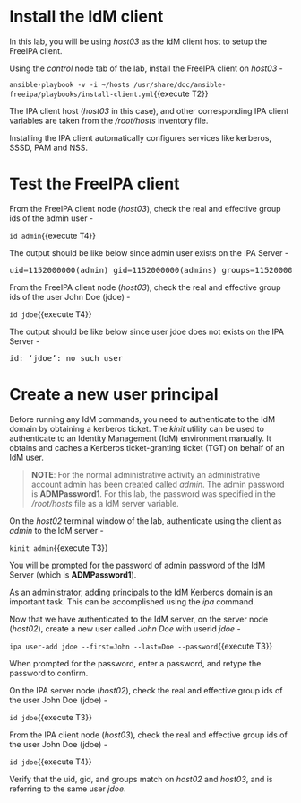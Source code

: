 # Install the IdM client 

In this lab, you will be using *host03* as the IdM client host to setup the FreeIPA client.

Using the *control* node tab of the lab, install the FreeIPA client on *host03* -

`ansible-playbook -v -i ~/hosts /usr/share/doc/ansible-freeipa/playbooks/install-client.yml`{{execute T2}}

The IPA client host (*host03* in this case), and other corresponding IPA client variables are taken from the */root/hosts* inventory file. 

Installing the IPA client automatically configures services like kerberos, SSSD, PAM and NSS. 

# Test the FreeIPA client

From the FreeIPA client node (*host03*), check the real and effective group ids of the admin user - 

`id admin`{{execute T4}}

The output should be like below since admin user exists on the IPA Server -

<pre class="file">
uid=1152000000(admin) gid=1152000000(admins) groups=1152000000(admins)
</pre>

From the FreeIPA client node (*host03*), check the real and effective group ids of the user John Doe (jdoe) - 

`id jdoe`{{execute T4}}

The output should be like below since user jdoe does not exists on the IPA Server - 

<pre class="file">
id: ‘jdoe’: no such user
</pre>

# Create a new user principal 

Before running any IdM commands, you need to authenticate to the IdM domain by obtaining a kerberos ticket. The *kinit* utility can be used to authenticate to an Identity Management (IdM) environment manually. It obtains and caches a Kerberos ticket-granting ticket (TGT) on behalf of an IdM user.

> __NOTE__:  For the normal administrative activity an administrative account admin has been created called *admin*. The admin password is **ADMPassword1**. For this lab, the password was specified in the */root/hosts* file as a IdM server variable. 

On the *host02* terminal window of the lab, authenticate using the client as *admin* to the IdM server -

`kinit admin`{{execute T3}}

You will be prompted for the password of admin password of the IdM Server (which is **ADMPassword1**).

As an administrator, adding principals to the IdM Kerberos domain is an important task. This can be accomplished using the *ipa* command.

Now that we have authenticated to the IdM server, on the server node (*host02*), create a new user called *John Doe* with userid *jdoe* -

`ipa user-add jdoe --first=John --last=Doe --password`{{execute T3}}

When prompted for the password, enter a password, and retype the password to confirm.

On the IPA server node (*host02*), check the real and effective group ids of the user John Doe (jdoe) - 

`id jdoe`{{execute T3}}

From the IPA client node (*host03*), check the real and effective group ids of the user John Doe (jdoe) - 

`id jdoe`{{execute T4}}

Verify that the uid, gid, and groups match on *host02* and *host03*, and is referring to the same user *jdoe*.

 
